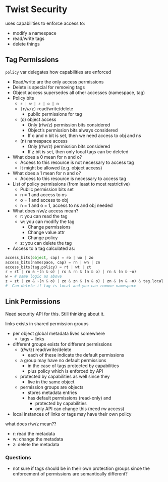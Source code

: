 # Twist Security

uses capabilities to enforce access to:

* modify a namespace
* read/write tags
* delete things

## Tag Permissions
`policy` var delegates how capabilities are enforced

* Read/write are the only access permissions
* Delete is special for removing tags
* Object access supersedes all other accesses (namespace, tag)
* Policy bits
  * `r | w | z | o | n`
  * `(r/w/z)` read/write/delete
    * public permissions for tag
  * (o) object access 
    * Only (r/w/z) permission bits considered
    * Object’s permission bits always considered
    * If o and n bit is set, then we need access to obj and ns
  * (n) namespace access 
    * Only (r/w/z) permission bits considered
    * If z bit is set, then only local tags can be deleted
* What does a 0 mean for n and o?
  * Access to this resource is not necessary to access tag
  * It might be allowed (e.g. object access)
* What does a 1 mean for n and o?
  * Access to this resource is necessary to access tag
* List of policy permissions (from least to most restrictive)
  * Public permission bits set
  * n = 1 and access to ns
  * o = 1 and access to obj
  * n = 1 and o = 1, access to ns and obj needed
* What does r/w/z access mean?
  * r: you can read the tag
  * w: you can modify the tag
    * Change permissions
    * Change value attr
    * Change policy
  * z: you can delete the tag
* Access to a tag calculated as:
```python
access_bits(object, cap) = ro | wo | zo
access_bits(namespace, cap) = rn | wn | zn
access_bits(tag.policy) = rt | wt | zt
r = rt | ro & ~(n & o) | ro & rn & (n & o) | rn & (n & ~o) 
w = # same logic as above
z = zt | zo & ~(n & o) | zo & zn & (n & o) | zn & (n & ~o) & tag.local
#  Can delete if tag is local and you can remove namespace
```
## Link Permissions
Need security API for this. Still thinking about it.

links exists in shared permission groups

- per object global metadata lives somewhere
	- tags + links
- different groups exists for different permissions
	- (r/w/z) read/write/delete
		- each of these indicate the default permissions
	- a group may have no default permissions
		- in the case of tags protected by capabilities
		- plus policy which is enforced by API
	- protected by capabilities as well since they 
		- live in the same object
	- permission groups are objects
		- stores metadata entries
		- has default permissions (read-only) and 
			- protected by capabilities
			- only API can change this (need rw access)
- local instances of links or tags may have their own policy

what does r/w/z mean??

- r: read the metadata
- w: change the metadata
- z: delete the metadata

### Questions

* not sure if tags should be in their own protection groups since the enforcement of permissions are semantically different?
